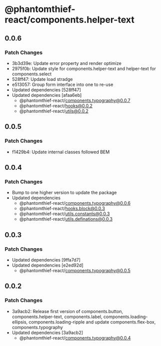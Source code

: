 # @phantomthief-react/components.helper-text

## 0.0.6

### Patch Changes

- 3b3d39e: Update error property and render optimize
- 2975f0b: Update style for components.helper-text and helper-text for components.select
- 528ff47: Update load stradge
- e513057: Group form interface into one to re-use
- Updated dependencies [528ff47]
- Updated dependencies [afaa6eb]
  - @phantomthief-react/components.typography@0.0.7
  - @phantomthief-react/hooks@0.0.2
  - @phantomthief-react/utils@0.0.2

## 0.0.5

### Patch Changes

- f1429b4: Update internal classes followed BEM

## 0.0.4

### Patch Changes

- Bump to one higher version to update the package
- Updated dependencies
  - @phantomthief-react/components.typography@0.0.6
  - @phantomthief-react/hooks.block@0.0.3
  - @phantomthief-react/utils.constants@0.0.3
  - @phantomthief-react/utils.definations@0.0.3

## 0.0.3

### Patch Changes

- Updated dependencies [9ffa7d7]
- Updated dependencies [e2ed92d]
  - @phantomthief-react/components.typography@0.0.5

## 0.0.2

### Patch Changes

- 3a9acb2: Release first version of components.button, components.helper-text, components.label, components.loading-ellipsis, components.loading-ripple and update components.flex-box, components.typography
- Updated dependencies [3a9acb2]
  - @phantomthief-react/components.typography@0.0.4
